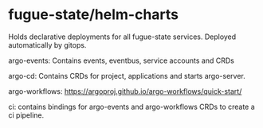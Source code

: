 # fugue-state/helm-charts
Holds declarative deployments for all fugue-state services.
Deployed automatically by gitops.

argo-events:
  Contains events, eventbus, service accounts and CRDs

argo-cd:
  Contains CRDs for project, applications and starts argo-server.

argo-workflows:
  https://argoproj.github.io/argo-workflows/quick-start/

ci:
  contains bindings for argo-events and argo-workflows CRDs to create a ci pipeline.
